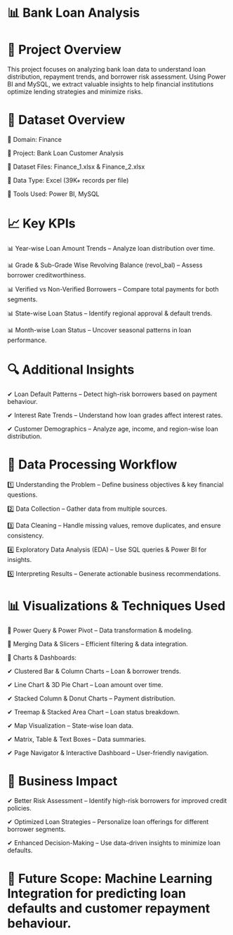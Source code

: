 # 📊 Bank Loan Analysis

# 🏦 Project Overview

This project focuses on analyzing bank loan data to understand loan distribution, repayment trends, and borrower risk assessment. Using Power BI and MySQL, we extract valuable insights to help financial institutions optimize lending strategies and minimize risks.

# 📂 Dataset Overview

📌 Domain: Finance

📌 Project: Bank Loan Customer Analysis

📌 Dataset Files: Finance_1.xlsx & Finance_2.xlsx

📌 Data Type: Excel (39K+ records per file)

📌 Tools Used: Power BI, MySQL

# 📈 Key KPIs

📊 Year-wise Loan Amount Trends – Analyze loan distribution over time.

📊 Grade & Sub-Grade Wise Revolving Balance (revol_bal) – Assess borrower creditworthiness.

📊 Verified vs Non-Verified Borrowers – Compare total payments for both segments.

📊 State-wise Loan Status – Identify regional approval & default trends.

📊 Month-wise Loan Status – Uncover seasonal patterns in loan performance.

# 🔍 Additional Insights

✔ Loan Default Patterns – Detect high-risk borrowers based on payment behaviour.

✔ Interest Rate Trends – Understand how loan grades affect interest rates.

✔ Customer Demographics – Analyze age, income, and region-wise loan distribution.

# 🔄 Data Processing Workflow

1️⃣ Understanding the Problem – Define business objectives & key financial questions.

2️⃣ Data Collection – Gather data from multiple sources.

3️⃣ Data Cleaning – Handle missing values, remove duplicates, and ensure consistency.

4️⃣ Exploratory Data Analysis (EDA) – Use SQL queries & Power BI for insights.

5️⃣ Interpreting Results – Generate actionable business recommendations.

# 📊 Visualizations & Techniques Used

📌 Power Query & Power Pivot – Data transformation & modeling.

📌 Merging Data & Slicers – Efficient filtering & data integration.

📌 Charts & Dashboards:

✔ Clustered Bar & Column Charts – Loan & borrower trends.

✔ Line Chart & 3D Pie Chart – Loan amount over time.

✔ Stacked Column & Donut Charts – Payment distribution.

✔ Treemap & Stacked Area Chart – Loan status breakdown.

✔ Map Visualization – State-wise loan data.

✔ Matrix, Table & Text Boxes – Data summaries.

✔ Page Navigator & Interactive Dashboard – User-friendly navigation.


# 🚀 Business Impact

✔ Better Risk Assessment – Identify high-risk borrowers for improved credit policies.

✔ Optimized Loan Strategies – Personalize loan offerings for different borrower segments.

✔ Enhanced Decision-Making – Use data-driven insights to minimize loan defaults.

# 🔹 Future Scope: Machine Learning Integration for predicting loan defaults and customer repayment behaviour.

